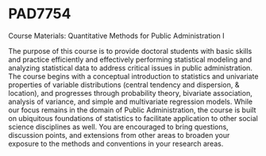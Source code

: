 # PAD7754
Course Materials: Quantitative Methods for Public Administration I

The purpose of this course is to provide doctoral students with basic skills and practice efficiently and effectively performing statistical modeling and analyzing statistical data to address critical issues in public administration. The course begins with a conceptual introduction to statistics and univariate properties of variable distributions (central tendency and dispersion, & location), and progresses through probability theory, bivariate association, analysis of variance, and simple and multivariate regression models.
While our focus remains in the domain of Public Administration, the course is built on ubiquitous foundations of statistics to facilitate application to other social science disciplines as well. You are encouraged to bring questions, discussion points, and extensions from other areas to broaden your exposure to the methods and conventions in your research areas.

